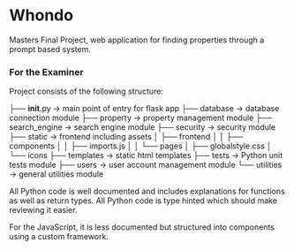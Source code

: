 # Whondo

Masters Final Project, web application for finding properties through a prompt based system.

### For the Examiner
Project consists of the following structure:

├── __init__.py  -> main point of entry for flask app
├── database     -> database connection module
├── property     -> property management module
├── search_engine  -> search engine module
├── security       -> security module
├── static        -> frontend including assets
│   ├── frontend
│   │   ├── components
│   │   ├── imports.js
│   │   └── pages
│   ├── globalstyle.css
│   └── icons
├── templates    -> static html templates
├── tests        -> Python unit tests module
├── users        -> user account management module
└── utilities    -> general utilities module

All Python code is well documented and includes explanations for functions as well as return types. All Python code is type hinted which should make reviewing it easier.

For the JavaScript, it is less documented but structured into components using a custom framework.
